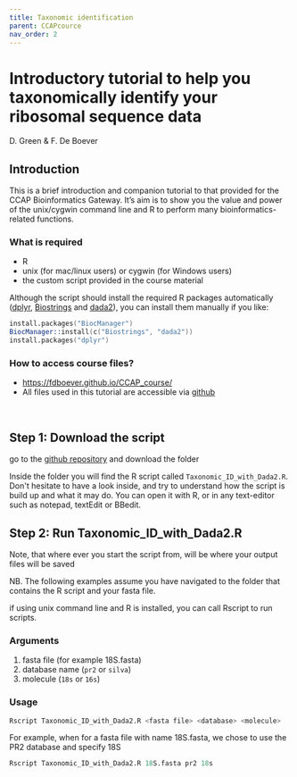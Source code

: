```yaml
---
title: Taxonomic identification
parent: CCAPcource
nav_order: 2
--- 
```


# Introductory tutorial to help you taxonomically identify your ribosomal sequence data

D. Green & F. De Boever




## Introduction

This is a brief introduction and companion tutorial to that provided for the CCAP Bioinformatics Gateway. It’s aim is to show you the value and power of the unix/cygwin command line and R to perform many bioinformatics-related functions. 


### What is required
  * R
  * unix (for mac/linux users) or cygwin (for Windows users)
  * the custom script provided in the course material


Although the script should install the required R packages automatically ([dplyr](https://dplyr.tidyverse.org/), [Biostrings](https://bioconductor.org/packages/release/bioc/html/Biostrings.html) and [dada2](https://benjjneb.github.io/dada2/tutorial.html)), you can install them manually if you like:


```S
install.packages("BiocManager")
BiocManager::install(c("Biostrings", "dada2"))
install.packages("dplyr")
```

  

### How to access course files?
 * [https://fdboever.github.io/CCAP_course/
](https://fdboever.github.io/CCAP_course/)
 * All files used in this tutorial are accessible via [github](https://github.com/FDBoever/CCAP_course)

<br>
 
## Step 1: Download the script
go to the [github repository](https://github.com/FDBoever/CCAP_course) and download the folder


Inside the folder you will find the R script called `Taxonomic_ID_with_Dada2.R`. Don't hesitate to have a look inside, and try to understand how the script is build up and what it may do. You can open it with R, or in any text-editor such as notepad, textEdit or BBedit.



## Step 2: Run Taxonomic\_ID\_with\_Dada2.R

Note, that where ever you start the script from, will be where your output files will be saved

NB. The following examples assume you have navigated to the folder that contains the R script and your fasta file.

if using unix command line and R is installed, you can call Rscript to run scripts.


### Arguments
1. fasta file (for example 18S.fasta)
2. database name (`pr2` or  `silva`) 
3. molecule (`18s` or `16s`)


### Usage

```S
Rscript Taxonomic_ID_with_Dada2.R <fasta file> <database> <molecule>
```

For example, when for a fasta file with name 18S.fasta, we chose to use the PR2 database and specify 18S 

```S
Rscript Taxonomic_ID_with_Dada2.R 18S.fasta pr2 18s
```








